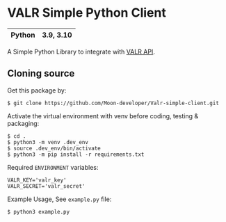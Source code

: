 # VALR Simple Python Client

| Python | 3.9, 3.10 |
|--------|-----------|

A Simple Python Library to integrate with [VALR API]("https://docs.valr.com").

## Cloning source

Get this package by:

```shell
$ git clone https://github.com/Moon-developer/Valr-simple-client.git
```

Activate the virtual environment with venv before coding, testing & packaging:

```shell
$ cd .
$ python3 -m venv .dev_env
$ source .dev_env/bin/activate
$ python3 -m pip install -r requirements.txt
```

Required `ENVIRONMENT` variables:

```dotenv
VALR_KEY='valr_key'
VALR_SECRET='valr_secret'
```

Example Usage, See `example.py` file:

```shell
$ python3 example.py
```
